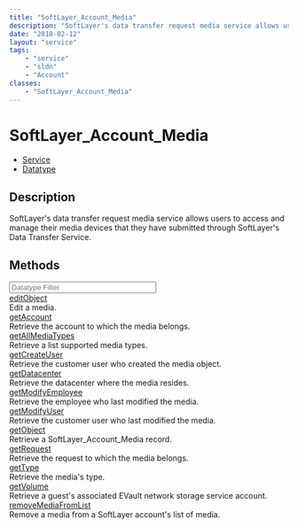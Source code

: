 ```yaml
---
title: "SoftLayer_Account_Media"
description: "SoftLayer's data transfer request media service allows users to access and manage their media devices that they have sub... "
date: "2018-02-12"
layout: "service"
tags:
    - "service"
    - "sldn"
    - "Account"
classes:
    - "SoftLayer_Account_Media"
---
```

# SoftLayer_Account_Media
<div id='service-datatype'>
    <ul id='sldn-reference-tabs'>
    <li id='service'> <a href='/reference/services/SoftLayer_Account_Media' >Service</a></li>    <li id='datatype'> <a href='/reference/datatypes/SoftLayer_Account_Media' >Datatype</a></li>
    </ul>
</div>

## Description
SoftLayer's data transfer request media service allows users to access and manage their media devices that they have submitted through SoftLayer's Data Transfer Service. 
        
        
<div id="properties" class="content">
    <h2>Methods</h2>
    <div class="view-filters">
        <div class="clearfix">
            <div class="search-input-box">
                <input placeholder="Datatype Filter" onkeyup="titleSearch(inputId='edit-combine', divId='method-div', elementClass='method-row')" 
                    type="text" id="edit-combine" value="" size="30" maxlength="128" class="form-text">
            </div>
        </div>
    </div>
    <div id="method-div">
            <div class="method-row">
                        <span class='view-field-title'><a href='/reference/services/SoftLayer_Account_Media/editObject'> editObject</a> </span>
            <div class='views-field-body'>Edit a media.</div>
        </div>
            <div class="method-row">
                        <span class='view-field-title'><a href='/reference/services/SoftLayer_Account_Media/getAccount'> getAccount</a> </span>
            <div class='views-field-body'>Retrieve the account to which the media belongs.</div>
        </div>
            <div class="method-row">
                        <span class='view-field-title'><a href='/reference/services/SoftLayer_Account_Media/getAllMediaTypes'> getAllMediaTypes</a> </span>
            <div class='views-field-body'>Retrieve a list supported media types.</div>
        </div>
            <div class="method-row">
                        <span class='view-field-title'><a href='/reference/services/SoftLayer_Account_Media/getCreateUser'> getCreateUser</a> </span>
            <div class='views-field-body'>Retrieve the customer user who created the media object.</div>
        </div>
            <div class="method-row">
                        <span class='view-field-title'><a href='/reference/services/SoftLayer_Account_Media/getDatacenter'> getDatacenter</a> </span>
            <div class='views-field-body'>Retrieve the datacenter where the media resides.</div>
        </div>
            <div class="method-row">
                        <span class='view-field-title'><a href='/reference/services/SoftLayer_Account_Media/getModifyEmployee'> getModifyEmployee</a> </span>
            <div class='views-field-body'>Retrieve the employee who last modified the media.</div>
        </div>
            <div class="method-row">
                        <span class='view-field-title'><a href='/reference/services/SoftLayer_Account_Media/getModifyUser'> getModifyUser</a> </span>
            <div class='views-field-body'>Retrieve the customer user who last modified the media.</div>
        </div>
            <div class="method-row">
                        <span class='view-field-title'><a href='/reference/services/SoftLayer_Account_Media/getObject'> getObject</a> </span>
            <div class='views-field-body'>Retrieve a SoftLayer_Account_Media record.</div>
        </div>
            <div class="method-row">
                        <span class='view-field-title'><a href='/reference/services/SoftLayer_Account_Media/getRequest'> getRequest</a> </span>
            <div class='views-field-body'>Retrieve the request to which the media belongs.</div>
        </div>
            <div class="method-row">
                        <span class='view-field-title'><a href='/reference/services/SoftLayer_Account_Media/getType'> getType</a> </span>
            <div class='views-field-body'>Retrieve the media's type.</div>
        </div>
            <div class="method-row">
                        <span class='view-field-title'><a href='/reference/services/SoftLayer_Account_Media/getVolume'> getVolume</a> </span>
            <div class='views-field-body'>Retrieve a guest's associated EVault network storage service account.</div>
        </div>
            <div class="method-row">
                        <span class='view-field-title'><a href='/reference/services/SoftLayer_Account_Media/removeMediaFromList'> removeMediaFromList</a> </span>
            <div class='views-field-body'>Remove a media from a SoftLayer account's list of media.</div>
        </div>
        </div>
</div>

